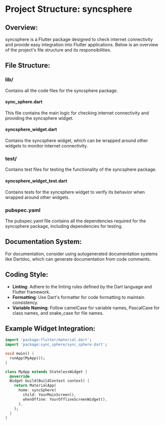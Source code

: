 # Project Structure: syncsphere

## Overview:
syncsphere is a Flutter package designed to check internet connectivity and provide easy integration into Flutter applications. Below is an overview of the project's file structure and its responsibilities.

## File Structure:

### lib/
Contains all the code files for the syncsphere package.

#### sync_sphere.dart
This file contains the main logic for checking internet connectivity and providing the syncsphere widget.

#### syncsphere_widget.dart
Contains the syncsphere widget, which can be wrapped around other widgets to monitor internet connectivity.

### test/
Contains test files for testing the functionality of the syncsphere package.

#### syncsphere_widget_test.dart
Contains tests for the syncsphere widget to verify its behavior when wrapped around other widgets.

### pubspec.yaml
The pubspec.yaml file contains all the dependencies required for the syncsphere package, including dependencies for testing.

## Documentation System:
For documentation, consider using autogenerated documentation systems like Dartdoc, which can generate documentation from code comments.

## Coding Style:
- **Linting**: Adhere to the linting rules defined by the Dart language and Flutter framework.
- **Formatting**: Use Dart's formatter for code formatting to maintain consistency.
- **Variable Naming**: Follow camelCase for variable names, PascalCase for class names, and snake_case for file names.

## Example Widget Integration:
```dart
import 'package:flutter/material.dart';
import 'package:sync_sphere/sync_sphere.dart';

void main() {
  runApp(MyApp());
}

class MyApp extends StatelessWidget {
  @override
  Widget build(BuildContext context) {
    return MaterialApp(
      home: syncSphere(
        child: YourMainScreen(),
        whenOffine: YourOfflineScreenWidget(),
      ),
    );
  }
}
```
